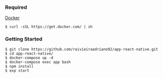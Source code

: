 ### Required

[Docker](https://docker.com)
```
$ curl -sSL https://get.docker.com/ | sh
```

### Getting Started

```
$ git clone https://github.com/raivieiraadriano92/app-react-native.git
$ cd app-react-native/
$ docker-compose up -d
$ docker-compose exec app bash
$ npm install
$ exp start
```

